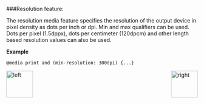 ###Resolution feature:
<p>The resolution media feature specifies 
the resolution of the output device in pixel density as dots per inch or dpi. 
Min and max qualifiers can be used. Dots per pixel (1.5dppx), dots per centimeter (120dpcm) 
and other length based resolution values can also be used.</p>
<p><b>Example</b></p>
<pre><code>@media print and (min-resolution: 300dpi) {...}</pre></code>

[<img align="left" alt="left" src="https://cloud.githubusercontent.com/assets/14101008/11165526/091b197c-8acf-11e5-8ac1-3a1e5042ed78.png" width="70" height="70"></img>](https://github.com/vaishnaviviswanathan/CSCI_5828_RESPONSIVE-WEB-DESIGN/blob/master/MQAspectRatio.md)
[<img align="right" alt="right" src="https://cloud.githubusercontent.com/assets/14101008/11165527/0a4289a2-8acf-11e5-8378-c5e3a55ab4dc.png" width="70" height="70"></img>](https://github.com/vaishnaviviswanathan/CSCI_5828_RESPONSIVE-WEB-DESIGN/blob/master/MQDemo.md)
